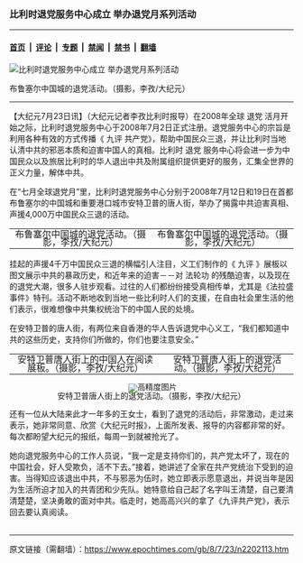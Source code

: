 ### 比利时退党服务中心成立 举办退党月系列活动

---

#### [首页](../../../..?n2202113) &nbsp;|&nbsp; [评论](../../../../../epoch-comment?n2202113) &nbsp;|&nbsp; [专题](../../../../../epoch-special?n2202113) &nbsp;|&nbsp; [禁闻](../../../../../epoch-news?n2202113) &nbsp;|&nbsp; [禁书](../../../../../books?n2202113) &nbsp;|&nbsp; [翻墙](https://github.com/gfw-breaker/nogfw/blob/master/README.md?n2202113)


<div><img alt="比利时退党服务中心成立 举办退党月系列活动" class="attachment-djy_600_400 size-djy_600_400 wp-post-image" src="https://i.epochtimes.com/assets/uploads/2008/07/807230955031599-600x400.jpg"/>
<div class="caption">
 <p>
  布鲁塞尔中国城的退党活动。（摄影，李孜/大纪元）
 </p>
</div></div><hr/><div class="post_content" id="artbody" itemprop="articleBody">
 <!-- article content begin -->
 <p>
  【大纪元7月23日讯】（大纪元记者李孜比利时报导）在2008年全球
  <ok href="https://www.epochtimes.com/gb/tag/%E9%80%80%E5%85%9A.html">
   退党
  </ok>
  活月开始之际，比利时退党服务中心于2008年7月2日正式注册。退党服务中心的宗旨是利用各种有效的方式传播《
  <ok href="https://www.epochtimes.com/gb/tag/%E4%B9%9D%E8%AF%84.html">
   九评
  </ok>
  共产党》，帮助中国民众三退，并让比利时当地认清中共的邪恶本质和迫害中国人的真相。比利时
  <ok href="https://www.epochtimes.com/gb/tag/%E9%80%80%E5%85%9A.html">
   退党
  </ok>
  服务中心将会进一步为中国民众以及旅居比利时的华人退出中共及附属组织提供更好的服务，汇集全世界的正义力量，解体中共。
 </p>
 <p>
  在“七月全球退党月”里，比利时退党服务中心分别于2008年7月12日和19日在首都布鲁塞尔的中国城和重要港口城市安特卫普的唐人街，举办了揭露中共迫害真相、声援4,000万中国民众三退的活动。
 </p>
 <p>
  <!--image v 1.0-->
 </p>
 <table align="center" border="0">
  <tr valign="top">
   <td>
    <div style="line-height: 90%; text-align: center;">
     <ok href=" https://i.epochtimes.com/assets/uploads/2008/08/807230955011599-600x456.jpg" rel="noreferrer noopener" target="_blank">
      <img alt="" class="size-large wp-image-7315383" src="https://i.epochtimes.com/assets/uploads/2008/08/807230955011599-600x456.jpg" title=""/>
     </ok>
     <br/>
     <span class="bn12">
      布鲁塞尔中国城的退党活动。（摄影，李孜/大纪元）
     </span>
    </div>
   </td>
   <td>
    <div style="line-height: 90%; text-align: center;">
     <ok href=" https://i.epochtimes.com/assets/uploads/2008/08/807230955021599-600x475.jpg" rel="noreferrer noopener" target="_blank">
      <img alt="" class="size-large wp-image-7315388" src="https://i.epochtimes.com/assets/uploads/2008/08/807230955021599-600x475.jpg" title=""/>
     </ok>
     <br/>
     <span class="bn12">
      布鲁塞尔中国城的退党活动。（摄影，李孜/大纪元）
     </span>
    </div>
   </td>
  </tr>
 </table>
 <p>
  <!-- -->
 </p>
 <p>
  挂起的声援4千万中国民众三退的横幅引人注目，义工们制作的《
  <ok href="https://www.epochtimes.com/gb/tag/%E4%B9%9D%E8%AF%84.html">
   九评
  </ok>
  》展板以图文展示中共的暴政历史，和近年来的迫害－－对
  <ok href="https://www.epochtimes.com/gb/tag/%E6%B3%95%E8%BD%AE%E5%8A%9F.html">
   法轮功
  </ok>
  的残酷迫害，以及现在的退党大潮，很多人驻步观看。过往的人们都纷纷接受真相传单，尤其是《法拉盛事件》特刊。活动不断地收到当地一些比利时人们的支援，在自由社会里生活的他们表示，很难想像中共集权统治下的中国人民的处境。
 </p>
 <p>
  在安特卫普的唐人街，有两位来自香港的华人告诉退党中心义工，“我们都知道中共的这些历史，支持你们所做的，你们也要注意安全。”
 </p>
 <p>
  <!--image v 1.0-->
 </p>
 <table align="center" border="0">
  <tr valign="top">
   <td>
    <div style="line-height: 90%; text-align: center;">
     <ok href=" https://i.epochtimes.com/assets/uploads/2008/08/807230954581599-600x451.jpg" rel="noreferrer noopener" target="_blank">
      <img alt="" class="size-large wp-image-7315392" src="https://i.epochtimes.com/assets/uploads/2008/08/807230954581599-600x451.jpg" title=""/>
     </ok>
     <br/>
     <span class="bn12">
      安特卫普唐人街上的中国人在阅读展板。（摄影，李孜/大纪元）
     </span>
    </div>
   </td>
   <td>
    <div style="line-height: 90%; text-align: center;">
     <ok href=" https://i.epochtimes.com/assets/uploads/2008/08/807230954591599-600x399.jpg" rel="noreferrer noopener" target="_blank">
      <img alt="" class="size-large wp-image-7315394" src="https://i.epochtimes.com/assets/uploads/2008/08/807230954591599-600x399.jpg" title=""/>
     </ok>
     <br/>
     <span class="bn12">
      安特卫普唐人街上的退党活动。（摄影，李孜/大纪元）
     </span>
    </div>
   </td>
  </tr>
 </table>
 <p>
  <!-- -->
 </p>
 <p>
  <!--image v 1.0-->
 </p>
 <div style="line-height: 90%; text-align: center;">
  <ok href=" https://i.epochtimes.com/assets/uploads/2008/08/807230955001599-600x580.jpg" rel="noreferrer noopener" target="_blank">
   <img alt="" class="size-large wp-image-7315396" src="https://i.epochtimes.com/assets/uploads/2008/08/807230955001599-600x580.jpg" title=""/>
  </ok>
  <img alt="高精度图片" border="0" src="//www.epochtimes.com/images/highRes.jpg"/>
  <br/>
  <span class="bn12">
   安特卫普唐人街上的退党活动。（摄影，李孜/大纪元）
  </span>
 </div>
 <p>
  <!-- -->
 </p>
 <p>
  还有一位从大陆来此才一年多的王女士，看到了退党的活动后，非常激动，走过来表示，她非常同意、欣赏《大纪元时报》，上面所发表、报导的内容都非常的好。每次都盼望大纪元的报纸，每周一到就被抢光了。
 </p>
 <p>
  她向退党服务中心的工作人员说，“我一定是支持你们的，共产党太坏了，现在的中国社会，好人受欺负，活不下去。”接着，她讲述了全家在共产党统治下受到的迫害。当得知应该退出中共，不与邪恶为伍时，她立即表示愿意退出，并说当年是因为生活所迫才加入的共青团和少先队。她特意给自己起了名字叫王清楚，自己要清清楚楚，坚决勇敢的面对中共。临走时，她高高兴兴的拿了《九评共产党》，表示回去要认真阅读。
  <br/>
  <font color="#ffffff">
   (http://www.dajiyuan.com)
  </font>
 </p>
 <!-- article content end -->
 <div id="below_article_ad">
 </div>
</div>


---

原文链接（需翻墙）：https://www.epochtimes.com/gb/8/7/23/n2202113.htm